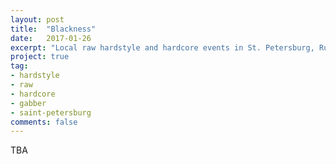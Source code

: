 ```yaml
---
layout: post
title:  "Blackness"
date:   2017-01-26
excerpt: "Local raw hardstyle and hardcore events in St. Petersburg, Russia."
project: true
tag:
- hardstyle
- raw
- hardcore 
- gabber
- saint-petersburg
comments: false
---
```


TBA